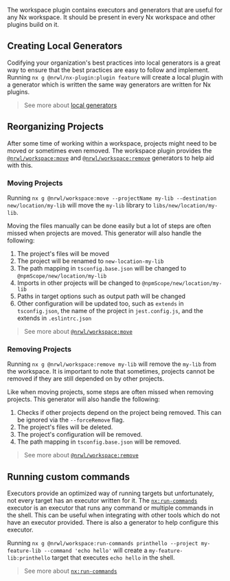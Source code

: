 The workspace plugin contains executors and generators that are useful for any Nx workspace. It should be present in every Nx workspace and other plugins build on it.

## Creating Local Generators

Codifying your organization's best practices into local generators is a great way to ensure that the best practices are easy to follow and implement. Running `nx g @nrwl/nx-plugin:plugin feature` will create a local plugin with a generator which is written the same way generators are written for Nx plugins.

> See more about [local generators](/recipes/generators/local-generators)

## Reorganizing Projects

After some time of working within a workspace, projects might need to be moved or sometimes even removed.
The workspace plugin provides the [`@nrwl/workspace:move`](/packages/workspace/generators/move) and [`@nrwl/workspace:remove`](/packages/workspace/generators/remove) generators to help aid with this.

### Moving Projects

Running `nx g @nrwl/workspace:move --projectName my-lib --destination new/location/my-lib` will move the `my-lib` library to `libs/new/location/my-lib`.

Moving the files manually can be done easily but a lot of steps are often missed when projects are moved. This generator will also handle the following:

1. The project's files will be moved
2. The project will be renamed to `new-location-my-lib`
3. The path mapping in `tsconfig.base.json` will be changed to `@npmScope/new/location/my-lib`
4. Imports in other projects will be changed to `@npmScope/new/location/my-lib`
5. Paths in target options such as output path will be changed
6. Other configuration will be updated too, such as `extends` in `tsconfig.json`, the name of the project in `jest.config.js`, and the extends in `.eslintrc.json`

> See more about [`@nrwl/workspace:move`](/packages/workspace/generators/move)

### Removing Projects

Running `nx g @nrwl/workspace:remove my-lib` will remove the `my-lib` from the workspace. It is important to note that sometimes, projects cannot be removed if they are still depended on by other projects.

Like when moving projects, some steps are often missed when removing projects. This generator will also handle the following:

1. Checks if other projects depend on the project being removed. This can be ignored via the `--forceRemove` flag.
2. The project's files will be deleted.
3. The project's configuration will be removed.
4. The path mapping in `tsconfig.base.json` will be removed.

> See more about [`@nrwl/workspace:remove`](/packages/workspace/generators/remove)

## Running custom commands

Executors provide an optimized way of running targets but unfortunately, not every target has an executor written for it. The [`nx:run-commands`](/packages/nx/executors/run-commands) executor is an executor that runs any command or multiple commands in the shell. This can be useful when integrating with other tools which do not have an executor provided. There is also a generator to help configure this executor.

Running `nx g @nrwl/workspace:run-commands printhello --project my-feature-lib --command 'echo hello'` will create a `my-feature-lib:printhello` target that executes `echo hello` in the shell.

> See more about [`nx:run-commands`](/packages/nx/executors/run-commands)
